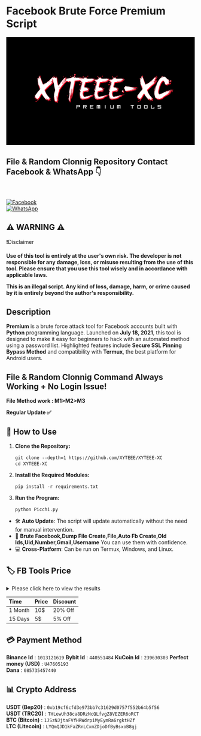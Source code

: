 # Facebook Brute Force Premium Script
![Premium](https://github.com/XYTEEE/XYTEEE-XC/blob/main/20241222_234126.png)



## File & Random Clonnig Repository Contact Facebook & WhatsApp 👇
<b></b> </br><br> [![Facebook](https://img.shields.io/badge/Facebook-XYTEEE-blue?style=flat-square&logo=facebook)](https://www.facebook.com/XyteeeHackingTools)<br> [![WhatsApp](https://img.shields.io/badge/WhatsApp-XYTEEE-blue?style=flat-square&logo=WhatsApp)](wa.me/+8801926890544)

## ⚠️ WARNING ⚠️

❗️Disclaimer 

**Use of this tool is entirely at the user's own risk. The developer is not responsible for any damage, loss, or misuse resulting from the use of this tool. Please ensure that you use this tool wisely and in accordance with applicable laws.**       

**This is an illegal script. Any kind of loss, damage, harm, or crime caused by it is entirely beyond the author's responsibility.**

## Description 

**Premium** is a brute force attack tool for Facebook accounts built with **Python** programming language. Launched on **July 18, 2021**, this tool is designed to make it easy for beginners to hack with an automated method using a password list. Highlighted features include **Secure SSL Pinning Bypass Method** and compatibility with **Termux**, the best platform for Android users.

## File & Random Clonnig Command Always Working + No Login Issue!

**File Method work : M1>M2>M3**

**Regular Update ✅️**

## 📖 How to Use
1. **Clone the Repository:**
    ```
    git clone --depth=1 https://github.com/XYTEEE/XYTEEE-XC
    cd XYTEEE-XC
    ```
2. **Install the Required Modules:**
    ```
    pip install -r requirements.txt
    ```
3. **Run the Program:**
    ```
    python Picchi.py
    ```
- 🛠️ **Auto Update**: The script will update automatically without the need for manual intervention.
- 🌟 **Brute Facebook,Dump File Create,File,Auto Fb Create,Old Ids,Uid,Number,Gmail,Username**
You can use them with confidence.
- 💻 **Cross-Platform**: Can be run on Termux, Windows, and Linux.

## 🏷 FB Tools Price
<details>
  <summary>Please click here to view the results</summary>

  ![RecurCrawl - Analisis Algoritma](https://github.com/XYTEEE/XYTEEE-XC/blob/main/Xyteee.png)

</details>

| Time | Price | Discount |
|:------------|:-------------------|:-------------------|
| 1 Month    | 10$             | 20% Off             |
| 15 Days        | 5$             | 5% Off

## 💳 Payment Method 
**Binance Id** : ```1013121619```
**Bybit Id** : ```440551484```
**KuCoin Id** : ```239630303```
**Perfect money (USD)** : ```U47605193```                        
**Dana** : ```085735457440```
## 📊 Crypto Address 
**USDT (Bep20)** :                     ```0xb19cf6cfd3e973bb7c31629d0757f552b64b5f56```                              
**USDT (TRC20)** :              ```THLewUh38ca8DRzNcQLfvgZ8VEZER6oRCT```                                      
**BTC (Bitcoin)** : ```1JSzNJjtaFVfHRWdrpiMyEymRa6rgktHZf```                                      
**LTC (Litecoin)** : ```LYQmQJD1kFaZRnLCxmZDjoDfByBsxoB8gj```
